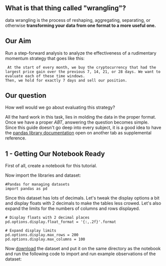 ##  What is that thing called "wrangling"?
data wrangling is the process of reshaping, aggregating, separating, or otherwise **transforming your data from one format to a more useful one.**

##  Our Aim
Run a step-forward analysis to analyze the effectiveness of a rudimentary momentum strategy that goes like this:

     At the start of every month, we buy the cryptocurrency that had the largest price gain over the previous 7, 14, 21, or 28 days. We want to evaluate each of these time windows.
    Then, we hold for exactly 7 days and sell our position.

## Our question
How well would we go about evaluating this strategy?

All the hard work in this task, lies in molding the data in the proper format. Once we have a proper *ABT*, answering the question becomes simple. Since this guide doesn't go deep into every subject, it is a good idea to have the [pandas library documentation](https://pandas.pydata.org/pandas-docs/stable/) open on another tab as supplemental reference. 

## 1 - Getting Our Notebook Ready
First of all, create a notebook for this tutorial.

Now import the libraries and dataset:
  
    #Pandas for managing datasets 
    import pandas as pd

Since this dataset has lots of decimals. Let's tweak the display options a bit and display floats with 2 decimals to make the tables less crowed. Let's also expand the limits for the numbers of columns and rows displayed.

    # Display floats with 2 decimal places
    pd.options.display.float_format = '{:,.2f}'.format
    
    # Expand display limits
    pd.options.display.max_rows = 200
    pd.options.display.max_columns = 100

Now [download](https://drive.google.com/file/d/1zgKTySGWDzrf4OE9Cs22ueS0_ZNg69YJ/view) the dataset and put it on the same directory as the notebook and run the following code to import and run example observations of the dataset:

